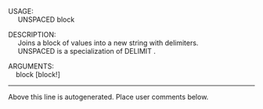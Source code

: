 USAGE:  
&nbsp;&nbsp;&nbsp;&nbsp;&nbsp;UNSPACED&nbsp;block&nbsp;  
  
DESCRIPTION:  
&nbsp;&nbsp;&nbsp;&nbsp;&nbsp;Joins&nbsp;a&nbsp;block&nbsp;of&nbsp;values&nbsp;into&nbsp;a&nbsp;new&nbsp;string&nbsp;with&nbsp;delimiters.  
&nbsp;&nbsp;&nbsp;&nbsp;&nbsp;UNSPACED&nbsp;is&nbsp;a&nbsp;specialization&nbsp;of&nbsp;DELIMIT&nbsp;.  
  
ARGUMENTS:  
&nbsp;&nbsp;&nbsp;&nbsp;block&nbsp;[block!]  
___
Above this line is autogenerated. Place user comments below.